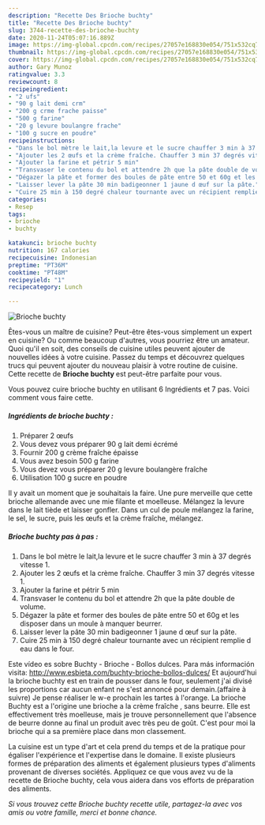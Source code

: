 ```yaml
---
description: "Recette Des Brioche buchty"
title: "Recette Des Brioche buchty"
slug: 3744-recette-des-brioche-buchty
date: 2020-11-24T05:07:16.889Z
image: https://img-global.cpcdn.com/recipes/27057e168830e054/751x532cq70/brioche-buchty-photo-principale-de-la-recette.jpg
thumbnail: https://img-global.cpcdn.com/recipes/27057e168830e054/751x532cq70/brioche-buchty-photo-principale-de-la-recette.jpg
cover: https://img-global.cpcdn.com/recipes/27057e168830e054/751x532cq70/brioche-buchty-photo-principale-de-la-recette.jpg
author: Gary Munoz
ratingvalue: 3.3
reviewcount: 8
recipeingredient:
- "2 ufs"
- "90 g lait demi crm"
- "200 g crme frache paisse"
- "500 g farine"
- "20 g levure boulangre frache"
- "100 g sucre en poudre"
recipeinstructions:
- "Dans le bol mètre le lait,la levure et le sucre chauffer 3 min à 37 degrés vitesse 1."
- "Ajouter les 2 œufs et la crème fraîche. Chauffer 3 min 37 degrés vitesse 1."
- "Ajouter la farine et pétrir 5 min"
- "Transvaser le contenu du bol et attendre 2h que la pâte double de volume."
- "Dégazer la pâte et former des boules de pâte entre 50 et 60g et les disposer dans un moule à manquer beurrer."
- "Laisser lever la pâte 30 min badigeonner 1 jaune d œuf sur la pâte."
- "Cuire 25 min à 150 degré chaleur tournante avec un récipient remplie d eau dans le four."
categories:
- Resep
tags:
- brioche
- buchty

katakunci: brioche buchty 
nutrition: 167 calories
recipecuisine: Indonesian
preptime: "PT36M"
cooktime: "PT48M"
recipeyield: "1"
recipecategory: Lunch

---
```



![Brioche buchty](https://img-global.cpcdn.com/recipes/27057e168830e054/751x532cq70/brioche-buchty-photo-principale-de-la-recette.jpg)

Êtes-vous un maître de cuisine? Peut-être êtes-vous simplement un expert en cuisine? Ou comme beaucoup d'autres, vous pourriez être un amateur. Quoi qu'il en soit, des conseils de cuisine utiles peuvent ajouter de nouvelles idées à votre cuisine. Passez du temps et découvrez quelques trucs qui peuvent ajouter du nouveau plaisir à votre routine de cuisine. Cette recette de <strong> Brioche buchty </strong> est peut-être parfaite pour vous.

<!--inarticleads1-->

Vous pouvez cuire brioche buchty en utilisant 6 Ingrédients et 7 pas. Voici comment vous faire cette.

##### Ingrédients de brioche buchty :

1. Préparer 2 œufs
1. Vous devez vous préparer 90 g lait demi écrémé
1. Fournir 200 g crème fraîche épaisse
1. Vous avez besoin 500 g farine
1. Vous devez vous préparer 20 g levure boulangère fraîche
1. Utilisation 100 g sucre en poudre


Il y avait un moment que je souhaitais la faire. Une pure merveille que cette brioche allemande avec une mie filante et moelleuse. Mélangez la levure dans le lait tiède et laisser gonfler. Dans un cul de poule mélangez la farine, le sel, le sucre, puis les œufs et la crème fraîche, mélangez. 

<!--inarticleads2-->

##### Brioche buchty pas à pas :

1. Dans le bol mètre le lait,la levure et le sucre chauffer 3 min à 37 degrés vitesse 1.
1. Ajouter les 2 œufs et la crème fraîche. Chauffer 3 min 37 degrés vitesse 1.
1. Ajouter la farine et pétrir 5 min
1. Transvaser le contenu du bol et attendre 2h que la pâte double de volume.
1. Dégazer la pâte et former des boules de pâte entre 50 et 60g et les disposer dans un moule à manquer beurrer.
1. Laisser lever la pâte 30 min badigeonner 1 jaune d œuf sur la pâte.
1. Cuire 25 min à 150 degré chaleur tournante avec un récipient remplie d eau dans le four.


Este vídeo es sobre Buchty - Brioche - Bollos dulces. Para más información visita: http://www.esbieta.com/buchty-brioche-bollos-dulces/ Et aujourd&#39;hui la brioche buchty est en train de pousser dans le four, seulement j&#39;ai divisé les proportions car aucun enfant ne s&#39;est annoncé pour demain.(affaire à suivre) Je pense réaliser le w-e prochain les tartes à l&#39;orange. La brioche Buchty est a l&#39;origine une brioche a la crème fraîche , sans beurre. Elle est effectivement très moelleuse, mais je trouve personnellement que l&#39;absence de beurre donne au final un produit avec très peu de goût. C&#39;est pour moi la brioche qui a sa première place dans mon classement. 

<!--inarticleads1-->

<p>
La cuisine est un type d'art et cela prend du temps et de la pratique pour égaliser l'expérience et l'expertise dans le domaine. Il existe plusieurs formes de préparation des aliments et également plusieurs types d'aliments provenant de diverses sociétés. Appliquez ce que vous avez vu de la recette de Brioche buchty, cela vous aidera dans vos efforts de préparation des aliments.
</p>

<p>
<i>Si vous trouvez cette Brioche buchty recette utile, partagez-la avec vos amis ou votre famille, merci et bonne chance.</i>
</p>

